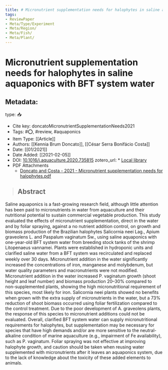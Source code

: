 ```yaml
---
title: # Micronutrient supplementation needs for halophytes in saline aquaponics with BFT system water
tags:
- ReviewPaper
- Meta/Type/Experiment
- Meta/Region/
- Meta/Fish/
- Meta/Plant/
---
```


# Micronutrient supplementation needs for halophytes in saline aquaponics with BFT system water

## Metadata:

type: 📥
* Cite key: doncatoMicronutrientSupplementationNeeds2021
* Tags: #⭕, #review, #aquaponics
* Item Type: [[Article]]
* Authors: [[Kennia Brum Doncato]], [[César Serra Bonifácio Costa]]
* Date: [[01/2021]]
* Date Added: [[2021-02-05]]
* DOI: [10.1016/j.aquaculture.2020.735815](https://doi.org/10.1016/j.aquaculture.2020.735815)
zotero_url: * [Local library](zotero://select/items/1_Z3NUZRHZ)
* PDF Attachments
	- [Doncato and Costa - 2021 - Micronutrient supplementation needs for halophytes.pdf](zotero://open-pdf/library/items/R99YCDGP)

>## Abstract

Saline aquaponics is a fast-growing research ﬁeld, although little attention has been paid to micronutrients in water from aquaculture and their nutritional potential to sustain commercial vegetable production. This study evaluated the eﬀects of micronutrient supplementation, direct in the water and by foliar spraying, against a no nutrient addition control, on growth and biomass production of the Brazilian halophytes Salicornia neei Lag., Apium graveolens L. and Paspalum vaginatum Sw., using saline aquaponics with one-year-old BFT system water from breeding stock tanks of the shrimp Litopenaeus vannamei. Plants were established in hydroponic units and clariﬁed saline water from a BFT system was recirculated and replaced weekly over 30 days. Micronutrient addition in the water signiﬁcantly increased the concentrations of iron, manganese and molybdenum, but water quality parameters and macronutrients were not modiﬁed. Micronutrient addition in the water increased P. vaginatum growth (shoot height and leaf number) and biomass production 20–30% compared to non-supplemented plants, showing the high micronutritional requirement of this species, most likely for iron. Salicornia neei plants showed no beneﬁts when grown with the extra supply of micronutrients in the water, but a 73% reduction of shoot biomass occurred using foliar fertilization compared to the control treatment. Due to the poor development of A. graveolens plants, the response of this species to micronutrient additions could not be evaluated. Overall, clariﬁed BFT system water can supply micronutritional requirements for halophytes, but supplementation may be necessary for species that have high demands and/or are more sensitive to the neutral-alkaline condition of marine aquaculture (e.g., impairment of Fe availability), such as P. vaginatum. Foliar spraying was not eﬀective at improving halophyte growth, and caution should be taken when reusing water supplemented with micronutrients after it leaves an aquaponics system, due to the lack of knowledge about the toxicity of these added elements to animals.


